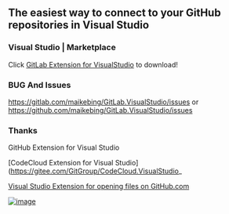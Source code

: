 ## The easiest way to connect to your GitHub repositories in Visual Studio

### Visual Studio    |   Marketplace
Click [GitLab Extension for VisualStudio](https://marketplace.visualstudio.com/items?itemName=MysticBoy.GitLabExtensionforVisualStudio) to download!
	
### BUG And Issues
https://gitlab.com/maikebing/GitLab.VisualStudio/issues
or 
https://github.com/maikebing/GitLab.VisualStudio/issues
 
### Thanks
 
GitHub Extension for Visual Studio
  
[CodeCloud Extension for  Visual Studio](https://gitee.com/GitGroup/CodeCloud.VisualStudio_

[Visual Studio Extension for opening files on GitHub.com](https://github.com/neuecc/Open-on-GitHub)

[![image](http://s07.flagcounter.com/map/7uzT/size_s/txt_000000/border_CCCCCC/pageviews_0/viewers_0/flags_0/)](http://info.flagcounter.com/7uzT)


